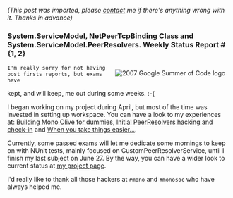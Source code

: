 *(This post was imported, please [contact](#/contact) me if there's anything wrong with it. Thanks in advance)*

<div class="entry-body">
<h3>System.ServiceModel, NetPeerTcpBinding Class and System.ServiceModel.PeerResolvers. Weekly Status Report #{1, 2}</h3>
<p>
	<img alt="2007 Google Summer of Code logo" src="http://code.google.com/soc/gsoclogo07web.gif" style="border: 0px none ; padding: 10px;" align="right">

	I'm really sorry for not having post firsts reports, but exams have
kept, and will keep, me out during some weeks. :-(
</p>
<p>
	I began working on my project during April, but most of the time was
invested in setting up workspace. You can have a look to my
experiences at: <a href="http://www.youcannoteatbits.org/Blog/Archives/2007-April.html#Saturday%2c+April+21%2c+2007">Building Mono Olive for dummies</a>,
<a href="http://www.youcannoteatbits.org/Blog/Archives/2007-May.html#Friday%2c+May+11%2c+2007">Initial PeerResolvers hacking and check-in</a>
and <a href="http://www.youcannoteatbits.org/Blog/Archives/2007-May.html#Friday%2c+May+18%2c+2007">When you take things easier...</a>.
</p>
<p>
	Currently, some passed exams will let me dedicate some mornings to
keep on with NUnit tests, mainly focused on CustomPeerResolverService,
until I finish my last subject on June 27. By the way, you can have a
wider look to current status at <a href="http://groups.google.com/group/mono-soc-2007/web/on-wcf-netpeertcpbinding-and-peerresolvers">my project page</a>.
</p>
<p>
	I'd really like to thank all those hackers at <code>#mono</code> and <code>#monosoc</code> who
have always helped me.
</p>
</div>

